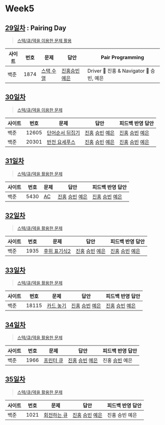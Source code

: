 # Week5

## [29일차](Day29) : Pairing Day

> [스텍/큐/덱을 이용한 문제 활용](https://www.acmicpc.net/group/workbook/view/9797/29606)

| 사이트 | 번호 | 문제                 | 답안                | Pair Programming    |
| ------ | ---- | -------------------- | ------------------- | ------------------- |
| 백준   | 1874 | [스택 수열](https://www.acmicpc.net/problem/1874) | [진홍승빈예은](Day29/bj1874_kjhwsblye.java) | Driver 🚗 진홍 & Navigator 🧭 승빈, 예은 |

## [30일차](Day30)

> [스텍/큐/덱을 이용한 문제](https://www.acmicpc.net/group/workbook/view/9797/29665)

| 사이트 | 번호 | 문제                 | 답안                | 피드백 반영 답안    |
| ------ | ---- | -------------------- | ------------------- | ------------------- |
| 백준   | 12605 | [단어순서 뒤집기](https://www.acmicpc.net/problem/12605) | [진홍](Day30/bj12605_kjh.java) [승빈](Day30/bj12605_wsb.java) [예은](Day30/bj12605_lye.cs) | [진홍](Day30/bj12605_kjh.java) [승빈](Day30/bj12605_wsb.java) [예은](Day30/bj12605_lye.cs) |
| 백준   | 20301 | [반전 요세푸스](https://www.acmicpc.net/problem/20301) | [진홍](Day30/bj20301_kjh.java) [승빈](Day30/bj20301_wsb.java) [예은](Day30/bj20301_lye.cs) | [진홍](Day30/bj20301_kjh.java) [승빈](Day30/bj20301_wsb.java) [예은](Day30/bj20301_lye.cs) |

## [31일차](Day31)

> [스텍/큐/덱을 활용한 문제](https://www.acmicpc.net/group/workbook/view/9797/29725)

| 사이트 | 번호 | 문제                 | 답안                | 피드백 반영 답안    |
| ------ | ---- | -------------------- | ------------------- | ------------------- |
| 백준   | 5430 | [AC](https://www.acmicpc.net/problem/5430) | [진홍](Day31/bj5430_kjh.java) [승빈](Day31/bj5430_wsb.java) [예은](Day31/bj5430_lye.cs) | [진홍](Day31/bj5430_kjh.java) [승빈](Day31/bj5430_wsb_fb.java) [예은](Day31/bj5430_lye.cs) |

## [32일차](Day32)

> [스텍/큐/덱을 활용한 문제](https://www.acmicpc.net/group/workbook/view/9797/29771)

| 사이트 | 번호 | 문제                 | 답안                | 피드백 반영 답안    |
| ------ | ---- | -------------------- | ------------------- | ------------------- |
| 백준   | 1935    | [후위 표기식2](https://www.acmicpc.net/problem/1935) | [진홍](Day32/bj1935_kjh.java) [승빈](Day32/bj1935_wsb.java) [예은](Day32/bj1935_lye.cs) | [진홍](Day32/bj1935_kjh.java) [승빈](Day32/bj1935_wsb_fb.java) [예은](Day32/bj1935_lye.cs) |

## [33일차](Day33)

> [스텍/큐/덱을 활용한 문제](https://www.acmicpc.net/group/workbook/view/9797/29822)

| 사이트 | 번호 | 문제                 | 답안                | 피드백 반영 답안    |
| ------ | ---- | -------------------- | ------------------- | ------------------- |
| 백준   | 18115 | [카드 놓기](https://www.acmicpc.net/problem/18115) | [진홍](Day33/bj18115_kjh.java) [승빈](Day33/bj18115_wsb.java) [예은](Day33/bj18115_lye.cs) | [진홍](Day33/bj18115_kjh.java) [승빈](Day33/bj18115_wsb_fb.java) [예은](Day33/bj18115_lye.cs) |

## [34일차](Day34)

> [스텍/큐/덱을 활용한 문제](https://www.acmicpc.net/group/workbook/view/9797/29848)

| 사이트 | 번호 | 문제                 | 답안                | 피드백 반영 답안    |
| ------ | ---- | -------------------- | ------------------- | ------------------- |
| 백준   | 1966    | [프린터 큐](https://www.acmicpc.net/problem/1966) | [진홍](Day34/bj1966_kjh.java) [승빈](Day34/bj1966_wsb.java) [예은](Day34/bj1966_lye.cs) | 진홍 [승빈](Day34/bj1966_wsb.java) 예은 |

## [35일차](Day35)

> [스텍/큐/덱을 활용한 문제](https://www.acmicpc.net/group/workbook/view/9797/29852)

| 사이트 | 번호 | 문제                 | 답안                | 피드백 반영 답안    |
| ------ | ---- | -------------------- | ------------------- | ------------------- |
| 백준   | 1021    | [회전하는 큐](https://www.acmicpc.net/problem/1021) | [진홍](Day35/bj1021_kjh.java) [승빈](Day35/bj1021_wsb.java) [예은](Day35/bj1021_lye.cs) | 진홍 승빈 예은 |